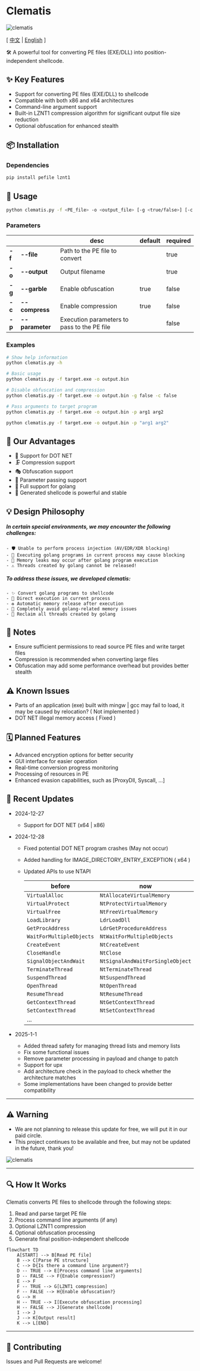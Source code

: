# Clematis

![ clematis ](images/clematis.png)

[ [中文](https://github.com/CBLabresearch/clematis/blob/main/readme_ch.md) | [English](https://github.com/CBLabresearch/clematis/blob/main/readme.md) ]

🛠️ A powerful tool for converting PE files (EXE/DLL) into position-independent shellcode.

## ✨ Key Features

- Support for converting PE files (EXE/DLL) to shellcode
- Compatible with both x86 and x64 architectures
- Command-line argument support
- Built-in LZNT1 compression algorithm for significant output file size reduction
- Optional obfuscation for enhanced stealth

## 📦 Installation

### Dependencies
```bash
pip install pefile lznt1
```

## 🚀 Usage

```bash
python clematis.py -f <PE_file> -o <output_file> [-g <true/false>] [-c <true/false>] [-p <parameters>]
```

### Parameters

|        |                 | desc                                        | default | required |
|--------|-----------------|---------------------------------------------|---------|----------|
| **-f** | **--file**      | Path to the PE file to convert              |         | true     |
| **-o** | **--output**    | Output filename                             |         | true     |
| **-g** | **--garble**    | Enable obfuscation                          | true    | false    |
| **-c** | **--compress**  | Enable compression                          | true    | false    |
| **-p** | **--parameter** | Execution parameters to pass to the PE file |         | false    |

### Examples

```bash
# Show help information
python clematis.py -h

# Basic usage
python clematis.py -f target.exe -o output.bin

# Disable obfuscation and compression
python clematis.py -f target.exe -o output.bin -g false -c false

# Pass arguments to target program
python clematis.py -f target.exe -o output.bin -p arg1 arg2

python clematis.py -f target.exe -o output.bin -p "arg1 arg2"
```

## 💪 Our Advantages

- 🎯 Support for DOT NET
- 🗜️ Compression support
- 🎭 Obfuscation support
- 🔄 Parameter passing support
- 🚀 Full support for golang
- 💪 Generated shellcode is powerful and stable

## 💡 Design Philosophy

##### In certain special environments, we may encounter the following challenges:

```text
- 🛡️ Unable to perform process injection (AV/EDR/XDR blocking)
- 🔄 Executing golang programs in current process may cause blocking
- 💾 Memory leaks may occur after golang program execution
- ⚠️ Threads created by golang cannot be released!
```

##### To address these issues, we developed clematis:

```text
- ✨ Convert golang programs to shellcode
- 🎯 Direct execution in current process
- ♻️ Automatic memory release after execution
- 🚀 Completely avoid golang-related memory issues
- 🔄 Reclaim all threads created by golang
```

## 📝 Notes

- Ensure sufficient permissions to read source PE files and write target files
- Compression is recommended when converting large files
- Obfuscation may add some performance overhead but provides better stealth

## ⚠️ Known Issues

- Parts of an application (exe) built with mingw | gcc may fail to load, it may be caused by relocation? ( Not implemented )
- DOT NET illegal memory access ( Fixed )

## 🗓️ Planned Features

- Advanced encryption options for better security
- GUI interface for easier operation
- Real-time conversion progress monitoring
- Processing of resources in PE
- Enhanced evasion capabilities, such as [ProxyDll, Syscall, ...]

## 🔄 Recent Updates

- 2024-12-27
    - Support for DOT NET (x64 | x86)

- 2024-12-28
    - Fixed potential DOT NET program crashes (May not occur)
    - Added handling for IMAGE_DIRECTORY_ENTRY_EXCEPTION ( x64 )
    - Updated APIs to use NTAPI

        | before | now |
        | --- | --- |
        | `VirtualAlloc` | `NtAllocateVirtualMemory` |
        | `VirtualProtect` | `NtProtectVirtualMemory` |
        | `VirtualFree` | `NtFreeVirtualMemory` |
        | `LoadLibrary` | `LdrLoadDll` |
        | `GetProcAddress` | `LdrGetProcedureAddress` |
        | `WaitForMultipleObjects` | `NtWaitForMultipleObjects` |
        | `CreateEvent` | `NtCreateEvent` |
        | `CloseHandle` | `NtClose` |
        | `SignalObjectAndWait` | `NtSignalAndWaitForSingleObject` |
        | `TerminateThread` | `NtTerminateThread` |
        | `SuspendThread` | `NtSuspendThread` |
        | `OpenThread` | `NtOpenThread` |
        | `ResumeThread` | `NtResumeThread` |
        | `GetContextThread` | `NtGetContextThread` |
        | `SetContextThread` | `NtSetContextThread` |
        | ... |

- 2025-1-1
    - Added thread safety for managing thread lists and memory lists
    - Fix some functional issues
    - Remove parameter processing in payload and change to patch
    - Support for upx
    - Add architecture check in the payload to check whether the architecture matches
    - Some implementations have been changed to provide better compatibility

---

## ⚠️ Warning
- We are not planning to release this update for free, we will put it in our paid circle.
- This project continues to be available and free, but may not be updated in the future, thank you!

![ clematis ](images/zsxq.jpg)

---

## 🔍 How It Works

Clematis converts PE files to shellcode through the following steps:

1. Read and parse target PE file
2. Process command line arguments (if any)
3. Optional LZNT1 compression
4. Optional obfuscation processing
5. Generate final position-independent shellcode

```mermaid
flowchart TD
    A[START] --> B[Read PE file]
    B --> C[Parse PE structure]
    C --> D{Is there a command line argument?}
    D -- TRUE --> E[Process command line arguments]
    D -- FALSE --> F{Enable compression?}
    E --> F
    F -- TRUE --> G[LZNT1 compression]
    F -- FALSE --> H{Enable obfuscation?}
    G --> H
    H -- TRUE --> I[Execute obfuscation processing]
    H -- FALSE --> J[Generate shellcode]
    I --> J
    J --> K[Output result]
    K --> L[END]
```

---

## 🤝 Contributing

Issues and Pull Requests are welcome!

